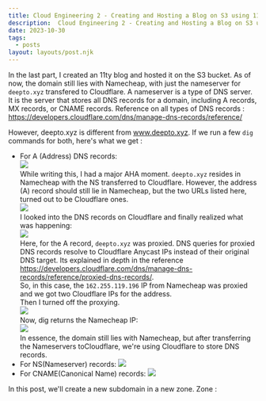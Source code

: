 ```yaml
---
title: Cloud Engineering 2 - Creating and Hosting a Blog on S3 using 11ty 
description:  Cloud Engineering 2 - Creating and Hosting a Blog on S3 using 11ty 
date: 2023-10-30
tags:
  - posts
layout: layouts/post.njk
---
```

In the last part, I created an 11ty blog and hosted it on the S3 bucket. As of now, the domain still lies with Namecheap, with just the nameserver for `deepto.xyz` transfered to Cloudflare. A nameserver is a type of DNS server. It is the server that stores all DNS records for a domain, including A records, MX records, or CNAME records. Reference on all types of DNS records : https://developers.cloudflare.com/dns/manage-dns-records/reference/

However, deepto.xyz is different from www.deepto.xyz. If we run a few `dig` commands for both, here's what we get  :
* For A (Address) DNS records:  
    ![](assets/2023-10-30-23-45-50.png)  
    While writing this, I had a major AHA moment. `deepto.xyz` resides in Namecheap with the NS transferred to Cloudflare. However, the address (A) record should still lie in Namecheap, but the two URLs listed here, turned out to be Cloudflare ones.  
    ![](assets/2023-10-31-03-13-46.png)  
    I looked into the DNS records on Cloudflare and finally realized what was happening:  
    ![](assets/2023-10-31-03-14-54.png)  
    Here, for the A record, `deepto.xyz` was proxied. DNS queries for proxied DNS records resolve to Cloudflare Anycast IPs instead of their original DNS target. Its explained in depth in the reference  https://developers.cloudflare.com/dns/manage-dns-records/reference/proxied-dns-records/.  
    So, in this case, the `162.255.119.196` IP from Namecheap was proxied and we got two Cloudflare IPs for the address.  
    Then I turned off the proxying.  
    ![](assets/2023-10-31-03-20-52.png)  
    Now, dig returns the Namecheap IP:  
    ![](assets/2023-10-31-03-22-12.png)  
    In essence, the domain still lies with Namecheap, but after transferring the Nameservers toCloudflare, we're using Cloudflare to store DNS records. 
* For NS(Nameserver) records:
    ![](assets/2023-10-31-00-03-19.png)
* For CNAME(Canonical Name) records:
    ![](assets/2023-10-31-00-05-43.png)

In this post, we'll create a new subdomain in a new zone.
Zone : 